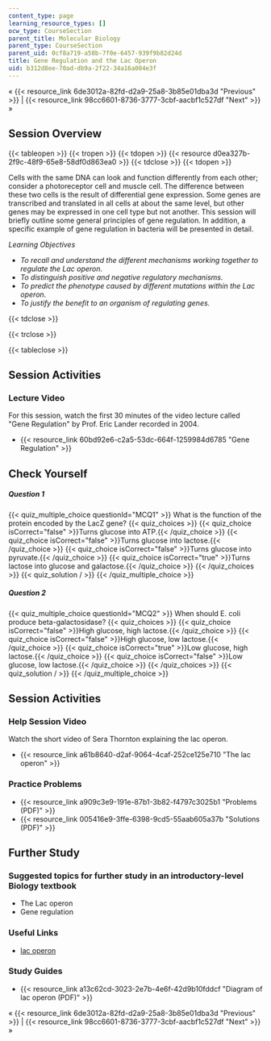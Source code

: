 ```yaml
---
content_type: page
learning_resource_types: []
ocw_type: CourseSection
parent_title: Molecular Biology
parent_type: CourseSection
parent_uid: 0cf8a719-a58b-7f0e-6457-939f9b82d24d
title: Gene Regulation and the Lac Operon
uid: b312d8ee-70ad-db9a-2f22-34a16a004e3f
---
```


« {{< resource_link 6de3012a-82fd-d2a9-25a8-3b85e01dba3d "Previous" >}} | {{< resource_link 98cc6601-8736-3777-3cbf-aacbf1c527df "Next" >}} »

Session Overview
----------------

{{< tableopen >}}
{{< tropen >}}
{{< tdopen >}}
{{< resource d0ea327b-2f9c-48f9-65e8-58df0d863ea0 >}}
{{< tdclose >}}
{{< tdopen >}}


Cells with the same DNA can look and function differently from each other; consider a photoreceptor cell and muscle cell. The difference between these two cells is the result of differential gene expression. Some genes are transcribed and translated in all cells at about the same level, but other genes may be expressed in one cell type but not another. This session will briefly outline some general principles of gene regulation. In addition, a specific example of gene regulation in bacteria will be presented in detail.

_Learning Objectives_

*   _To recall and understand the different mechanisms working together to regulate the Lac operon_.
*   _To distinguish positive and negative regulatory mechanisms._
*   _To predict the phenotype caused by different mutations within the Lac operon_.
*   _To justify the benefit to an organism of regulating genes._


{{< tdclose >}}

{{< trclose >}}

{{< tableclose >}}

Session Activities
------------------

### Lecture Video

For this session, watch the first 30 minutes of the video lecture called "Gene Regulation" by Prof. Eric Lander recorded in 2004.

*   {{< resource_link 60bd92e6-c2a5-53dc-664f-1259984d6785 "Gene Regulation" >}}

Check Yourself
--------------

##### Question 1
 {{< quiz_multiple_choice questionId="MCQ1" >}} What is the function of the protein encoded by the LacZ gene? {{< quiz_choices >}} {{< quiz_choice isCorrect="false" >}}Turns glucose into ATP.{{< /quiz_choice >}} {{< quiz_choice isCorrect="false" >}}Turns glucose into lactose.{{< /quiz_choice >}} {{< quiz_choice isCorrect="false" >}}Turns glucose into pyruvate.{{< /quiz_choice >}} {{< quiz_choice isCorrect="true" >}}Turns lactose into glucose and galactose.{{< /quiz_choice >}} {{< /quiz_choices >}} {{< quiz_solution / >}} {{< /quiz_multiple_choice >}}
##### Question 2
 {{< quiz_multiple_choice questionId="MCQ2" >}} When should E. coli produce beta-galactosidase? {{< quiz_choices >}} {{< quiz_choice isCorrect="false" >}}High glucose, high lactose.{{< /quiz_choice >}} {{< quiz_choice isCorrect="false" >}}High glucose, low lactose.{{< /quiz_choice >}} {{< quiz_choice isCorrect="true" >}}Low glucose, high lactose.{{< /quiz_choice >}} {{< quiz_choice isCorrect="false" >}}Low glucose, low lactose.{{< /quiz_choice >}} {{< /quiz_choices >}} {{< quiz_solution / >}} {{< /quiz_multiple_choice >}}

Session Activities
------------------

### Help Session Video

Watch the short video of Sera Thornton explaining the lac operon.

*   {{< resource_link a61b8640-d2af-9064-4caf-252ce125e710 "The lac operon" >}}

### Practice Problems

*   {{< resource_link a909c3e9-191e-87b1-3b82-f4797c3025b1 "Problems (PDF)" >}}
*   {{< resource_link 005416e9-3ffe-6398-9cd5-55aab605a37b "Solutions (PDF)" >}}

Further Study
-------------

### Suggested topics for further study in an introductory-level Biology textbook

*   The Lac operon
*   Gene regulation

### Useful Links

*   [lac operon](http://www.youtube.com/watch?v=iPQZXMKZEfw)

### Study Guides

*   {{< resource_link a13c62cd-3023-2e7b-4e6f-42d9b10fddcf "Diagram of lac operon (PDF)" >}}

« {{< resource_link 6de3012a-82fd-d2a9-25a8-3b85e01dba3d "Previous" >}} | {{< resource_link 98cc6601-8736-3777-3cbf-aacbf1c527df "Next" >}} »